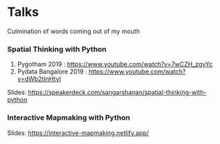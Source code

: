 # Talks 

Culmination of words coming out of my mouth

### Spatial Thinking with Python

1) Pygotham 2019 : https://www.youtube.com/watch?v=7wCZH_zgyYc
2) Pydata Bangalore 2019 : https://www.youtube.com/watch?v=dWb2tInHtvI   

Slides: https://speakerdeck.com/sangarshanan/spatial-thinking-with-python


### Interactive Mapmaking with Python


Slides: https://interactive-mapmaking.netlify.app/
